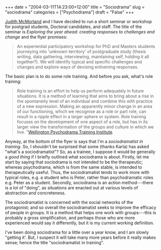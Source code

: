 +++
date = "2004-03-11T14:23:00+12:00"
title = "Sociodrama"
slug = "sociodrama"
categories = ["Psychodrama"]
draft = "False"
+++

[Judith McMorland](https://web.archive.org/web/20050307052941/https://www.colearnz.co.nz/) and
I have decided to run a short seminar or workshop for postgrad
students, Doctoral candidates, and staff. The title of the seminar is
_Exploring the year ahead: creating responses to challenges and
change_ and the flyer promises:

> An experiential participatory workshop for PhD and Masters
> students journeying into 'unknown territory' of postgraduate
> study (thesis writing, data gathering, interviewing,
> maintaining self, holding it all together?). We will identify
> typical and specific challenges and changes and explore ways of
> devising enlivening responses.

The basic plan is to do some role training. And before you ask, what's
role training:

> Role training is an effort to help us perform adequately in future
> situations. It is a method of learning that aims to bring about a
> rise in the spontaneity level of an individual and combine this
> with practice of a new expression. Making an apparently minor
> change in an area of our functioning, which we recognise as a role
> or part role, can result in a ripple effect in a larger sphere or
> system. Role training focuses on the development of one aspect of
> a role, but has in its larger view the transformation of the
> groups and culture in which we live. "[Wellington Psychodrama
> Training Institute](https://web.archive.org/web/20041114040426/https://psychodrama.org.nz/programme_wpti_training.html).

Anyway, at the bottom of the flyer is says that I'm a _sociodramatist
in training_. So, I shouldn't be surprised that some (thanks Karla)
has
asked "what's a sociodramatist"? So, as a trainee, I suppose it
would be generally a _good thing_ if I briefly outlined what
sociodrama is about. Firstly, let me start by saying that sociodrama
is not intended to be the therapeutic; whereas psychodrama, which is
from the same stable, is intended to therapeutically useful. Thus,
the sociodramatist tends to work more with typical roles, e.g. a
student who is Peter, rather than psychodramatic roles e.g. Peter as
a student. Secondly, sociodrama is an action method---there is a lot
of "doing", as situations are enacted out at various levels of
abstraction and concreteness.

The sociodramatist is concerned with the social networks of the
protagonist; and so overall the sociodramatist seeks to improve
the efficacy of people in groups. It is a method that helps one work
with groups---this is probably a gross simplification, and perhaps
those who are more experienced would say it differently, but it is
my current working definition.

I've been doing sociodrama for a little over a year know, and I am
slowly "getting it'. But, I suspect it will take many more years
before it really makes sense; hence the title "sociodramatist in
training".


